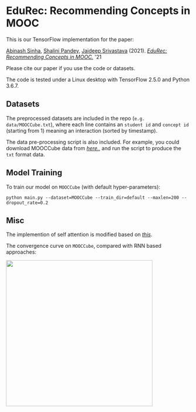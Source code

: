 # EduRec: Recommending Concepts in MOOC

This is our TensorFlow implementation for the paper:

[Abinash Sinha](https://www.linkedin.com/in/abinashsinha330), [Shalini Pandey](https://www.linkedin.com/in/shalini-pandey-91844958), 
[Jaideep Srivastava](https://cse.umn.edu/cs/jaideep-srivastava) (2021). *[EduRec: Recommending Concepts in MOOC.](https://cseweb.ucsd.edu/~jmcauley/pdfs/icdm18.pdf)* '21

Please cite our paper if you use the code or datasets.

The code is tested under a Linux desktop with TensorFlow 2.5.0 and Python 3.6.7.


## Datasets

The preprocessed datasets are included in the repo (`e.g. data/MOOCCube.txt`), where each line contains an `student id` and 
`concept id` (starting from 1) meaning an interaction (sorted by timestamp).

The data pre-processing script is also included. For example, you could download MOOCCube data from *[here.](http://lfs.aminer.cn/misc/moocdata/data/MOOCCube.zip)*, and run the script to produce the `txt` format data.
  

## Model Training

To train our model on `MOOCCube` (with default hyper-parameters): 

```
python main.py --dataset=MOOCCube --train_dir=default --maxlen=200 --dropout_rate=0.2
```

## Misc

The implemention of self attention is modified based on *[this](https://github.com/Kyubyong/transformer)*.

The convergence curve on `MOOCCube`, compared with RNN based approaches:  

<img src="curve.png" width="400">
